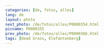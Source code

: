 ```yaml
---
categories: [de, fotos, alles]
lang: de
layout: photo
next_photo: /de/fotos/alles/P0000354.html
picname: P0000355
prev_photo: /de/fotos/alles/P0000366.html
tags: [Dead Grass, Elefantenberg]
---
```

